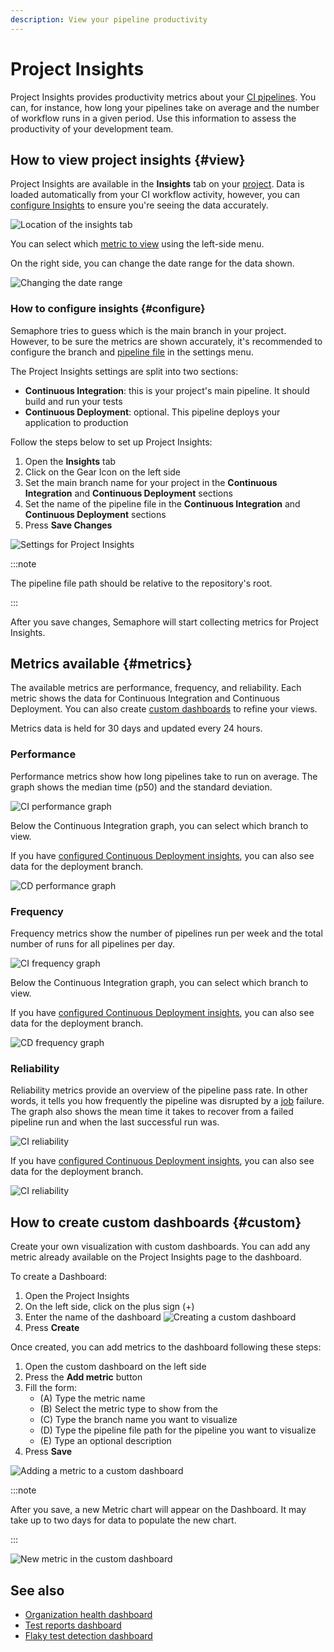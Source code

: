 ```yaml
---
description: View your pipeline productivity
---
```


# Project Insights

Project Insights provides productivity metrics about your [CI pipelines](../pipelines). You can, for instance, how long your pipelines take on average and the number of workflow runs in a given period. Use this information to assess the productivity of your development team.

## How to view project insights {#view}

Project Insights are available in the **Insights** tab on your [project](../projects). Data is loaded automatically from your CI workflow activity, however, you can [configure Insights](#configure) to ensure you're seeing the data accurately.

![Location of the insights tab](./img/insights-tab.jpg)

You can select which [metric to view](#metrics) using the left-side menu. 

On the right side, you can change the date range for the data shown.

![Changing the date range](./img/select-date-range.jpg)

### How to configure insights {#configure}

Semaphore tries to guess which is the main branch in your project. However, to be sure the metrics are shown accurately, it's recommended to configure the branch and [pipeline file](../pipelines#overview) in the settings menu.

The Project Insights settings are split into two sections:

- **Continuous Integration**: this is your project's main pipeline. It should build and run your tests
- **Continuous Deployment**: optional. This pipeline deploys your application to production

Follow the steps below to set up Project Insights:

1. Open the **Insights** tab
2. Click on the Gear Icon on the left side
3. Set the main branch name for your project in the **Continuous Integration** and **Continuous Deployment** sections
4. Set the name of the pipeline file in the **Continuous Integration** and **Continuous Deployment** sections
5. Press **Save Changes**

![Settings for Project Insights](./img/insights-settings.jpg)

:::note

The pipeline file path should be relative to the repository's root.

:::

After you save changes, Semaphore will start collecting metrics for Project Insights.

## Metrics available {#metrics}

The available metrics are performance, frequency, and reliability. Each metric shows the data for Continuous Integration and Continuous Deployment. You can also create [custom dashboards](#custom) to refine your views.

Metrics data is held for 30 days and updated every 24 hours.

### Performance

Performance metrics show how long pipelines take to run on average. The graph shows the median time (p50) and the standard deviation.

![CI performance graph](./img/perf-ci.jpg)

Below the Continuous Integration graph, you can select which branch to view.

If you have [configured Continuous Deployment insights](#configure), you can also see data for the deployment branch. 

![CD performance graph](./img/perf-cd.jpg)

### Frequency

Frequency metrics show the number of pipelines run per week and the total number of runs for all pipelines per day.

![CI frequency graph](./img/freq-ci.jpg)

Below the Continuous Integration graph, you can select which branch to view.

If you have [configured Continuous Deployment insights](#configure), you can also see data for the deployment branch. 

![CD frequency graph](./img/freq-cd.jpg)

### Reliability

Reliability metrics provide an overview of the pipeline pass rate. In other words, it tells you how frequently the pipeline was disrupted by a [job](../jobs) failure. The graph also shows the mean time it takes to recover from a failed pipeline run and when the last successful run was.

![CI reliability](./img/rel-ci.jpg)

If you have [configured Continuous Deployment insights](#configure), you can also see data for the deployment branch. 

![CI reliability](./img/rel-cd.jpg)

## How to create custom dashboards {#custom}

Create your own visualization with custom dashboards. You can add any metric already available on the Project Insights page to the dashboard.

To create a Dashboard:

1. Open the Project Insights
2. On the left side, click on the plus sign (+)
3. Enter the name of the dashboard
 ![Creating a custom dashboard](./img/custom-create.jpg)
4. Press **Create**


Once created, you can add metrics to the dashboard following these steps:

1. Open the custom dashboard on the left side
2. Press the **Add metric** button
3. Fill the form:
    - (A) Type the metric name
    - (B) Select the metric type to show from the
    - (C) Type the branch name you want to visualize
    - (D) Type the pipeline file path for the pipeline you want to visualize
    - (E) Type an optional description
4. Press **Save**

![Adding a metric to a custom dashboard](./img/add-metric.jpg)

:::note

After you save, a new Metric chart will appear on the Dashboard. It may take up to two days for data to populate the new chart.

:::

![New metric in the custom dashboard](./img/new-metric.jpg)

## See also

- [Organization health dashboard](./org-health)
- [Test reports dashboard](../tests/test-reports)
- [Flaky test detection dashboard](../tests/flaky-tests)